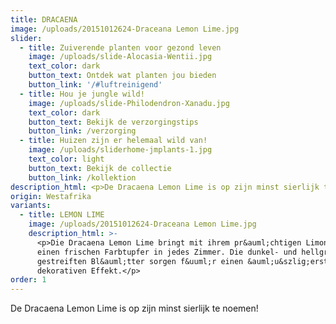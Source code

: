 ```yaml
---
title: DRACAENA
image: /uploads/20151012624-Draceana Lemon Lime.jpg
slider:
  - title: Zuiverende planten voor gezond leven
    image: /uploads/slide-Alocasia-Wentii.jpg
    text_color: dark
    button_text: Ontdek wat planten jou bieden
    button_link: '/#luftreinigend'
  - title: Hou je jungle wild!
    image: /uploads/slide-Philodendron-Xanadu.jpg
    text_color: dark
    button_text: Bekijk de verzorgingstips
    button_link: /verzorging
  - title: Huizen zijn er helemaal wild van!
    image: /uploads/sliderhome-jmplants-1.jpg
    text_color: light
    button_text: Bekijk de collectie
    button_link: /kollektion
description_html: <p>De Dracaena Lemon Lime is op zijn minst sierlijk te noemen!</p>
origin: Westafrika
variants:
  - title: LEMON LIME
    image: /uploads/20151012624-Draceana Lemon Lime.jpg
    description_html: >-
      <p>Die Dracaena Lemon Lime bringt mit ihrem pr&auml;chtigen Limonenton
      einen frischen Farbtupfer in jedes Zimmer. Die dunkel- und hellgr&uuml;n
      gestreiften Bl&auml;tter sorgen f&uuml;r einen &auml;u&szlig;erst
      dekorativen Effekt.</p>
order: 1
---
```



De Dracaena Lemon Lime is op zijn minst sierlijk te noemen!